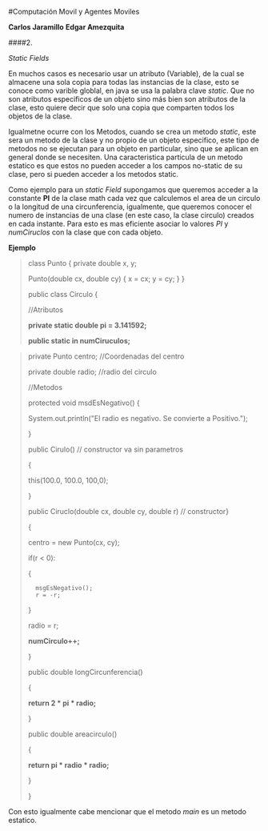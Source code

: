 #Computación Movil y Agentes Moviles

**Carlos Jaramillo**
**Edgar Amezquita**

####2.

*Static Fields*

En muchos casos es necesario usar un atributo (Variable), de la cual se almacene una sola copia para todas las instancias de la clase, esto se conoce como varible globlal, en java se usa la palabra clave *static*. Que no son atributos especificos de un objeto sino más bien son atributos de la clase, esto quiere decir que solo una copia que comparten todos los objetos de la clase.

Igualmetne ocurre con los Metodos, cuando se crea un metodo *static*, este sera un metodo de la clase y no propio de un objeto especifico, este tipo de metodos no se ejecutan para un objeto en particular, sino que se aplican en general donde se necesiten. Una caracteristica particula de un metodo estatico es que estos no pueden acceder a los campos no-static de su clase, pero si pueden acceder a los metodos static.

Como ejemplo para un *static Field* supongamos que queremos acceder a la constante **PI** de la clase math cada vez que calculemos el area de un circulo o la longitud de una circunferencia, igualmente, que queremos conocer el numero de instancias de una clase (en este caso, la clase circulo) creados en cada instante. Para esto es mas eficiente asociar lo valores *PI* y *numCiruclos* con la clase que con cada objeto.

**Ejemplo**

>class Punto
>{
>	private double x, y;
>
>	Punto(double cx, double cy)
>	{
>		x = cx; y = cy;
>	}
>}
>
>public class Circulo
>{
>
>	//Atributos
>
>	**private static double pi = 3.141592;**
>
>	**public static in numCiruculos;**

>
>	private Punto centro; //Coordenadas del centro
>
>	private double radio; //radio del circulo
>
>//Metodos
>
>protected void msdEsNegativo()
>{
>
>	System.out.println("El radio es negativo. Se convierte a Positivo.");
>
>}
>
>public Cirulo() // constructor va sin parametros
>
>{
>
>   this(100.0, 100.0, 100,0);
>
>}
>
>public Ciruclo(double cx, double cy, double r) // constructor}
>
>{
>
>	centro = new Punto(cx, cy);
>
>   if(r < 0):
>
>	{
>
>		msgEsNegativo();
>		r = -r;
>
>	}
>
>	radio = r;
>
>	**numCirculo++;**
>
>}
>
>public double longCircunferencia()
>
>{
>
>	__return 2 * pi * radio;__
>
>}
>
>public double areacirculo()
>
>{
>
>	__return pi * radio * radio;__
>
>}
>
>}	
>

Con esto igualmente cabe mencionar que el metodo *main* es un metodo estatico.


